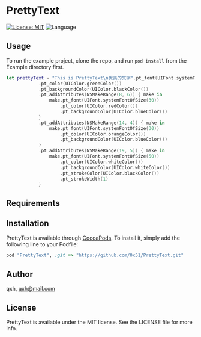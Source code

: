 # PrettyText

<!--[![Pod Version](https://img.shields.io/cocoapods/v/PrettyText.svg?style=flat)](http://cocoadocs.org/docsets/PrettyText/)-->
[![License: MIT](https://img.shields.io/badge/license-MIT-blue.svg?style=flat)](https://github.com/0x51/PrettyText/blob/master/LICENSE)
![Language](https://img.shields.io/badge/language-Swift-brightgreen.svg?style=flat)
<!--[![Build Status](https://travis-ci.org/PhamBaTho/BTNavigationDropdownMenu.svg?branch=master)](https://travis-ci.org/qxh/PrettyText)-->

## Usage

To run the example project, clone the repo, and run `pod install` from the Example directory first.

```swift
let prettyText = "This is PrettyText\n优美的文字".pt_font(UIFont.systemFontOfSize(20))
            .pt_color(UIColor.greenColor())
            .pt_backgroundColor(UIColor.blackColor())
            .pt_addAttributes(NSMakeRange(8, 6)) { make in
                make.pt_font(UIFont.systemFontOfSize(30))
                    .pt_color(UIColor.redColor())
                    .pt_backgroundColor(UIColor.blueColor())
            }
            .pt_addAttributes(NSMakeRange(14, 4)) { make in
                make.pt_font(UIFont.systemFontOfSize(30))
                    .pt_color(UIColor.orangeColor())
                    .pt_backgroundColor(UIColor.blueColor())
            }
            .pt_addAttributes(NSMakeRange(19, 5)) { make in
                make.pt_font(UIFont.systemFontOfSize(50))
                    .pt_color(UIColor.whiteColor())
                    .pt_backgroundColor(UIColor.whiteColor())
                    .pt_strokeColor(UIColor.blackColor())
                    .pt_strokeWidth(1)
            }
```

## Requirements

## Installation

PrettyText is available through [CocoaPods](http://cocoapods.org). To install
it, simply add the following line to your Podfile:

```ruby
pod "PrettyText", :git => "https://github.com/0x51/PrettyText.git"
```

## Author

qxh, qxh@mail.com

## License

PrettyText is available under the MIT license. See the LICENSE file for more info.
